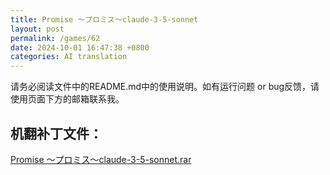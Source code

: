 ```yaml
---
title: Promise ～プロミス～claude-3-5-sonnet
layout: post
permalink: /games/62
date: 2024-10-01 16:47:38 +0800
categories: AI translation
---
```



请务必阅读文件中的README.md中的使用说明。如有运行问题 or bug反馈，请使用页面下方的邮箱联系我。

## 机翻补丁文件：

[Promise ～プロミス～claude-3-5-sonnet.rar](../resources/Promise%20%EF%BD%9E%E3%83%97%E3%83%AD%E3%83%9F%E3%82%B9%EF%BD%9Eclaude-3-5-sonnet.rar)

 

